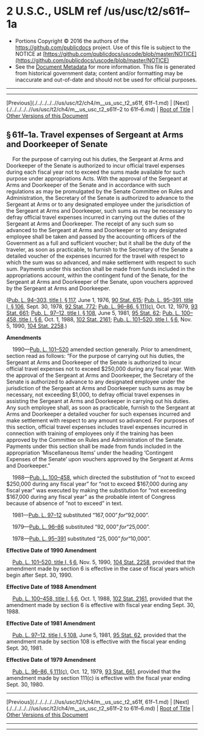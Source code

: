 ---
---

# 2 U.S.C., USLM ref /us/usc/t2/s61f–1a

* Portions Copyright © 2016 the authors of the https://github.com/publicdocs project.
  Use of this file is subject to the NOTICE at [https://github.com/publicdocs/uscode/blob/master/NOTICE](https://github.com/publicdocs/uscode/blob/master/NOTICE)
* See the [Document Metadata](././../../../..//README.md) for more information.
  This file is generated from historical government data; content and/or formatting may be inaccurate and out-of-date and should not be used for official purposes.

----------
----------

[Previous](./../../../..//us/usc/t2/ch4/m__us_usc_t2_s61f, 61f–1.md) | [Next](./../../../..//us/usc/t2/ch4/m__us_usc_t2_s61f–2 to 61f–6.md) | [Root of Title](./../../../../) | [Other Versions of this Document](https://publicdocs.github.io/go/links?ns=uslm&ref=%2Fus%2Fusc%2Ft2%2Fs61f%E2%80%931a)

## § 61f–1a. Travel expenses of Sergeant at Arms and Doorkeeper of Senate

    For the purpose of carrying out his duties, the Sergeant at Arms and Doorkeeper of the Senate is authorized to incur official travel expenses during each fiscal year not to exceed the sums made available for such purpose under appropriations Acts. With the approval of the Sergeant at Arms and Doorkeeper of the Senate and in accordance with such regulations as may be promulgated by the Senate Committee on Rules and Administration, the Secretary of the Senate is authorized to advance to the Sergeant at Arms or to any designated employee under the jurisdiction of the Sergeant at Arms and Doorkeeper, such sums as may be necessary to defray official travel expenses incurred in carrying out the duties of the Sergeant at Arms and Doorkeeper. The receipt of any such sum so advanced to the Sergeant at Arms and Doorkeeper or to any designated employee shall be taken and passed by the accounting officers of the Government as a full and sufficient voucher; but it shall be the duty of the traveler, as soon as practicable, to furnish to the Secretary of the Senate a detailed voucher of the expenses incurred for the travel with respect to which the sum was so advanced, and make settlement with respect to such sum. Payments under this section shall be made from funds included in the appropriations account, within the contingent fund of the Senate, for the Sergeant at Arms and Doorkeeper of the Senate, upon vouchers approved by the Sergeant at Arms and Doorkeeper.

([Pub. L. 94–303, title I, § 117][/us/pl/94/303/s117], June 1, 1976, [90 Stat. 615][/us/stat/90/615]; [Pub. L. 95–391, title I, § 106][/us/pl/95/391/s106], Sept. 30, 1978, [92 Stat. 772][/us/stat/92/772]; [Pub. L. 96–86, § 111(c)][/us/pl/96/86/s111/c], Oct. 12, 1979, [93 Stat. 661][/us/stat/93/661]; [Pub. L. 97–12, title I, § 108][/us/pl/97/12/s108], June 5, 1981, [95 Stat. 62][/us/stat/95/62]; [Pub. L. 100–458, title I, § 6][/us/pl/100/458/s6], Oct. 1, 1988, [102 Stat. 2161][/us/stat/102/2161]; [Pub. L. 101–520, title I, § 6][/us/pl/101/520/s6], Nov. 5, 1990, [104 Stat. 2258][/us/stat/104/2258].)

 __Amendments__ 

    1990—[Pub. L. 101–520][/us/pl/101/520] amended section generally. Prior to amendment, section read as follows: “For the purpose of carrying out his duties, the Sergeant at Arms and Doorkeeper of the Senate is authorized to incur official travel expenses not to exceed $250,000 during any fiscal year. With the approval of the Sergeant at Arms and Doorkeeper, the Secretary of the Senate is authorized to advance to any designated employee under the jurisdiction of the Sergeant at Arms and Doorkeeper such sums as may be necessary, not exceeding $1,000, to defray official travel expenses in assisting the Sergeant at Arms and Doorkeeper in carrying out his duties. Any such employee shall, as soon as practicable, furnish to the Sergeant at Arms and Doorkeeper a detailed voucher for such expenses incurred and make settlement with respect to any amount so advanced. For purposes of this section, official travel expenses includes travel expenses incurred in connection with training of employees only if the training has been approved by the Committee on Rules and Administration of the Senate. Payments under this section shall be made from funds included in the appropriation ‘Miscellaneous Items’ under the heading ‘Contingent Expenses of the Senate’ upon vouchers approved by the Sergeant at Arms and Doorkeeper.”

    1988—[Pub. L. 100–458][/us/pl/100/458], which directed the substitution of “not to exceed $250,000 during any fiscal year” for “not to exceed $167,000 during any fiscal year” was executed by making the substitution for “not exceeding $167,000 during any fiscal year” as the probable intent of Congress because of absence of “not to exceed” in text.

    1981—[Pub. L. 97–12][/us/pl/97/12] substituted “$167,000” for “$92,000”.

    1979—[Pub. L. 96–86][/us/pl/96/86] substituted “$92,000” for “$25,000”.

    1978—[Pub. L. 95–391][/us/pl/95/391] substituted “$25,000” for “$10,000”.

 __Effective Date of 1990 Amendment__ 

    [Pub. L. 101–520, title I, § 6][/us/pl/101/520/s6], Nov. 5, 1990, [104 Stat. 2258][/us/stat/104/2258], provided that the amendment made by section 6 is effective in the case of fiscal years which begin after Sept. 30, 1990.

 __Effective Date of 1988 Amendment__ 

    [Pub. L. 100–458, title I, § 6][/us/pl/100/458/s6], Oct. 1, 1988, [102 Stat. 2161][/us/stat/102/2161], provided that the amendment made by section 6 is effective with fiscal year ending Sept. 30, 1988.

 __Effective Date of 1981 Amendment__ 

    [Pub. L. 97–12, title I, § 108][/us/pl/97/12/s108], June 5, 1981, [95 Stat. 62][/us/stat/95/62], provided that the amendment made by section 108 is effective with the fiscal year ending Sept. 30, 1981.

 __Effective Date of 1979 Amendment__ 

    [Pub. L. 96–86, § 111(c)][/us/pl/96/86/s111/c], Oct. 12, 1979, [93 Stat. 661][/us/stat/93/661], provided that the amendment made by section 111(c) is effective with the fiscal year ending Sept. 30, 1980.

----------

[Previous](./../../../..//us/usc/t2/ch4/m__us_usc_t2_s61f, 61f–1.md) | [Next](./../../../..//us/usc/t2/ch4/m__us_usc_t2_s61f–2 to 61f–6.md) | [Root of Title](./../../../../) | [Other Versions of this Document](https://publicdocs.github.io/go/links?ns=uslm&ref=%2Fus%2Fusc%2Ft2%2Fs61f%E2%80%931a)

----------
----------

[/us/pl/94/303/s117]: https://publicdocs.github.io/go/links?ns=uslm&ref=%2Fus%2Fpl%2F94%2F303%2Fs117
[/us/stat/90/615]: https://publicdocs.github.io/go/links?ns=uslm&ref=%2Fus%2Fstat%2F90%2F615
[/us/pl/95/391/s106]: https://publicdocs.github.io/go/links?ns=uslm&ref=%2Fus%2Fpl%2F95%2F391%2Fs106
[/us/stat/92/772]: https://publicdocs.github.io/go/links?ns=uslm&ref=%2Fus%2Fstat%2F92%2F772
[/us/pl/96/86/s111/c]: https://publicdocs.github.io/go/links?ns=uslm&ref=%2Fus%2Fpl%2F96%2F86%2Fs111%2Fc
[/us/stat/93/661]: https://publicdocs.github.io/go/links?ns=uslm&ref=%2Fus%2Fstat%2F93%2F661
[/us/pl/97/12/s108]: https://publicdocs.github.io/go/links?ns=uslm&ref=%2Fus%2Fpl%2F97%2F12%2Fs108
[/us/stat/95/62]: https://publicdocs.github.io/go/links?ns=uslm&ref=%2Fus%2Fstat%2F95%2F62
[/us/pl/100/458/s6]: https://publicdocs.github.io/go/links?ns=uslm&ref=%2Fus%2Fpl%2F100%2F458%2Fs6
[/us/stat/102/2161]: https://publicdocs.github.io/go/links?ns=uslm&ref=%2Fus%2Fstat%2F102%2F2161
[/us/pl/101/520/s6]: https://publicdocs.github.io/go/links?ns=uslm&ref=%2Fus%2Fpl%2F101%2F520%2Fs6
[/us/stat/104/2258]: https://publicdocs.github.io/go/links?ns=uslm&ref=%2Fus%2Fstat%2F104%2F2258
[/us/pl/101/520]: https://publicdocs.github.io/go/links?ns=uslm&ref=%2Fus%2Fpl%2F101%2F520
[/us/pl/100/458]: https://publicdocs.github.io/go/links?ns=uslm&ref=%2Fus%2Fpl%2F100%2F458
[/us/pl/97/12]: https://publicdocs.github.io/go/links?ns=uslm&ref=%2Fus%2Fpl%2F97%2F12
[/us/pl/96/86]: https://publicdocs.github.io/go/links?ns=uslm&ref=%2Fus%2Fpl%2F96%2F86
[/us/pl/95/391]: https://publicdocs.github.io/go/links?ns=uslm&ref=%2Fus%2Fpl%2F95%2F391
[/us/pl/101/520/s6]: https://publicdocs.github.io/go/links?ns=uslm&ref=%2Fus%2Fpl%2F101%2F520%2Fs6
[/us/stat/104/2258]: https://publicdocs.github.io/go/links?ns=uslm&ref=%2Fus%2Fstat%2F104%2F2258
[/us/pl/100/458/s6]: https://publicdocs.github.io/go/links?ns=uslm&ref=%2Fus%2Fpl%2F100%2F458%2Fs6
[/us/stat/102/2161]: https://publicdocs.github.io/go/links?ns=uslm&ref=%2Fus%2Fstat%2F102%2F2161
[/us/pl/97/12/s108]: https://publicdocs.github.io/go/links?ns=uslm&ref=%2Fus%2Fpl%2F97%2F12%2Fs108
[/us/stat/95/62]: https://publicdocs.github.io/go/links?ns=uslm&ref=%2Fus%2Fstat%2F95%2F62
[/us/pl/96/86/s111/c]: https://publicdocs.github.io/go/links?ns=uslm&ref=%2Fus%2Fpl%2F96%2F86%2Fs111%2Fc
[/us/stat/93/661]: https://publicdocs.github.io/go/links?ns=uslm&ref=%2Fus%2Fstat%2F93%2F661


